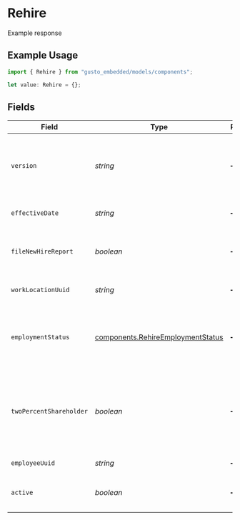 # Rehire

Example response

## Example Usage

```typescript
import { Rehire } from "gusto_embedded/models/components";

let value: Rehire = {};
```

## Fields

| Field                                                                                                                                                                         | Type                                                                                                                                                                          | Required                                                                                                                                                                      | Description                                                                                                                                                                   |
| ----------------------------------------------------------------------------------------------------------------------------------------------------------------------------- | ----------------------------------------------------------------------------------------------------------------------------------------------------------------------------- | ----------------------------------------------------------------------------------------------------------------------------------------------------------------------------- | ----------------------------------------------------------------------------------------------------------------------------------------------------------------------------- |
| `version`                                                                                                                                                                     | *string*                                                                                                                                                                      | :heavy_minus_sign:                                                                                                                                                            | The current version of the object. See the [versioning guide](https://docs.gusto.com/embedded-payroll/docs/versioning#object-layer) for information on how to use this field. |
| `effectiveDate`                                                                                                                                                               | *string*                                                                                                                                                                      | :heavy_minus_sign:                                                                                                                                                            | The day when the employee returns to work.                                                                                                                                    |
| `fileNewHireReport`                                                                                                                                                           | *boolean*                                                                                                                                                                     | :heavy_minus_sign:                                                                                                                                                            | The boolean flag indicating whether Gusto will file a new hire report for the employee.                                                                                       |
| `workLocationUuid`                                                                                                                                                            | *string*                                                                                                                                                                      | :heavy_minus_sign:                                                                                                                                                            | The uuid of the employee's work location.                                                                                                                                     |
| `employmentStatus`                                                                                                                                                            | [components.RehireEmploymentStatus](../../models/components/rehireemploymentstatus.md)                                                                                        | :heavy_minus_sign:                                                                                                                                                            | The employee's employment status. Supplying an invalid option will set the employment_status to *not_set*.                                                                    |
| `twoPercentShareholder`                                                                                                                                                       | *boolean*                                                                                                                                                                     | :heavy_minus_sign:                                                                                                                                                            | Whether the employee is a two percent shareholder of the company. This field only applies to companies with an S-Corp entity type.                                            |
| `employeeUuid`                                                                                                                                                                | *string*                                                                                                                                                                      | :heavy_minus_sign:                                                                                                                                                            | The UUID of the employee.                                                                                                                                                     |
| `active`                                                                                                                                                                      | *boolean*                                                                                                                                                                     | :heavy_minus_sign:                                                                                                                                                            | Whether the employee's rehire has gone into effect.                                                                                                                           |